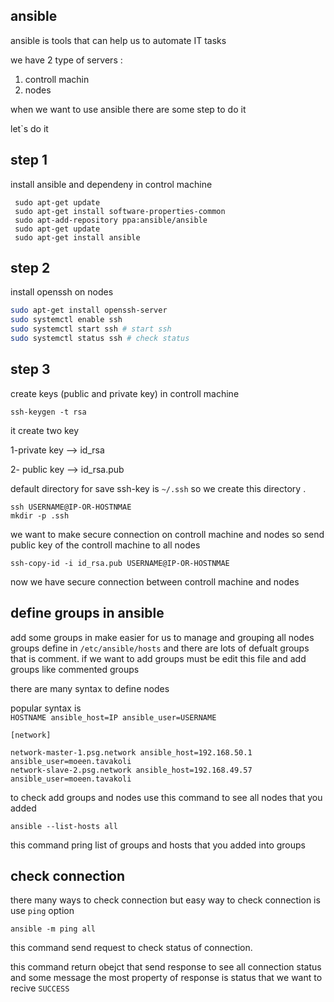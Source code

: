 ## ansible

ansible is tools that can help us to automate IT tasks 

we have 2 type of servers : 

1. controll machin 
2. nodes


when we want to use ansible there are some step to do it 

let`s do it 

##  step 1

install ansible and dependeny in control machine


```
 sudo apt-get update
 sudo apt-get install software-properties-common
 sudo apt-add-repository ppa:ansible/ansible
 sudo apt-get update
 sudo apt-get install ansible
```
##  step 2

install openssh on nodes

```bash
sudo apt-get install openssh-server
sudo systemctl enable ssh
sudo systemctl start ssh # start ssh
sudo systemctl status ssh # check status
```

##  step 3

create keys (public and private key) in controll machine 

`ssh-keygen -t rsa`

it create two key 

1-private key --> id_rsa

2- public key --> id_rsa.pub


default directory for save ssh-key is `~/.ssh` so we create this directory .

```
ssh USERNAME@IP-OR-HOSTNMAE
mkdir -p .ssh
```

we want to make secure connection on controll machine and nodes so send public key of the controll machine to all nodes 

`ssh-copy-id -i id_rsa.pub USERNAME@IP-OR-HOSTNMAE`

now we have secure connection between controll machine and nodes 


## define groups in ansible



add some groups in make easier for us to manage and  grouping all nodes
groups define in `/etc/ansible/hosts` and there are lots of defualt groups that is comment.
if we want to add groups must be edit this file and add groups like commented groups 

there are many syntax to define nodes 

popular syntax is \
`HOSTNAME ansible_host=IP ansible_user=USERNAME `

```
[network]

network-master-1.psg.network ansible_host=192.168.50.1 ansible_user=moeen.tavakoli
network-slave-2.psg.network ansible_host=192.168.49.57 ansible_user=moeen.tavakoli
```

to check add groups and nodes use this command to see all nodes that you added 

`ansible --list-hosts all`

this command pring list of groups and hosts that you added into groups  


## check connection

there many ways to check connection but easy way to check connection is use `ping` option 

`ansible -m ping all`


this command send request to check status of connection.

this command return  obejct that send  response to see all connection status and some message 
the most property of response is status that we want to recive `SUCCESS`